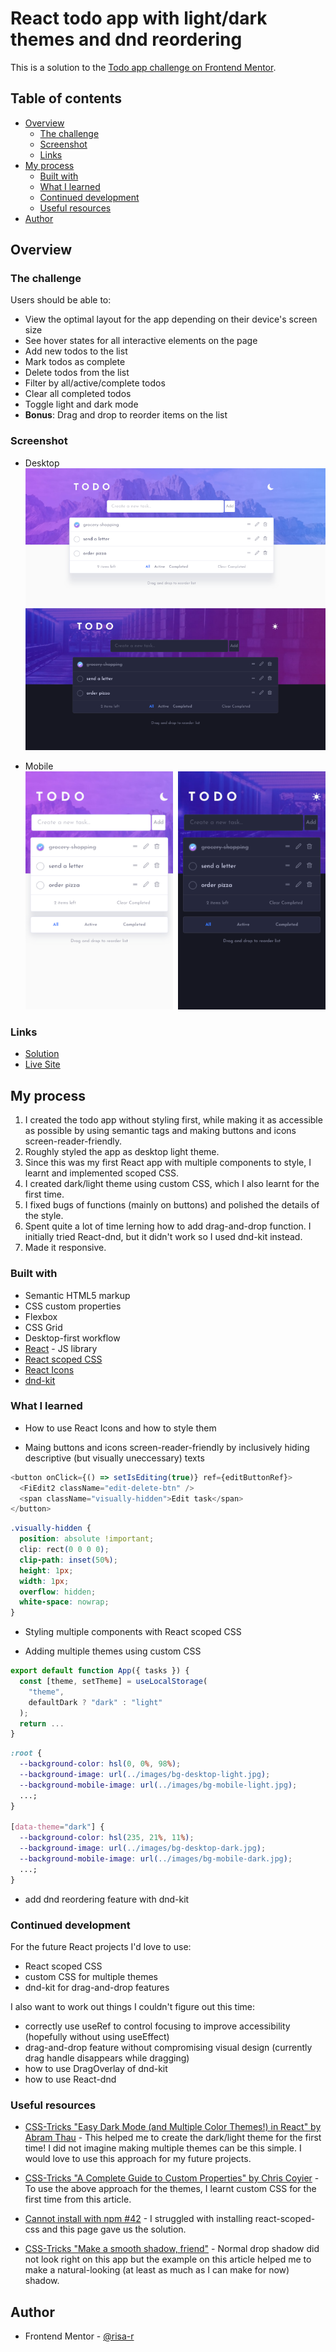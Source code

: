 # React todo app with light/dark themes and dnd reordering

This is a solution to the [Todo app challenge on Frontend Mentor](https://www.frontendmentor.io/challenges/todo-app-Su1_KokOW).

## Table of contents

- [Overview](#overview)
  - [The challenge](#the-challenge)
  - [Screenshot](#screenshot)
  - [Links](#links)
- [My process](#my-process)
  - [Built with](#built-with)
  - [What I learned](#what-i-learned)
  - [Continued development](#continued-development)
  - [Useful resources](#useful-resources)
- [Author](#author)

## Overview

### The challenge

Users should be able to:

- View the optimal layout for the app depending on their device's screen size
- See hover states for all interactive elements on the page
- Add new todos to the list
- Mark todos as complete
- Delete todos from the list
- Filter by all/active/complete todos
- Clear all completed todos
- Toggle light and dark mode
- **Bonus**: Drag and drop to reorder items on the list

### Screenshot

- Desktop
  ![Desktop light theme screenshot](screenshots/desktop-light.png)
  ![Desktop dark theme screenshot](screenshots/desktop-dark.png)

- Mobile
  ![Mobile themes screenshot](screenshots/mobile-screenshots.png)

### Links

- [Solution](https://github.com/risa-r/react-todo-app-with-themes-and-dnd-reordering)
- [Live Site](https://risa-r.github.io/react-todo-app-with-themes-and-dnd-reordering)

## My process

1. I created the todo app without styling first, while making it as accessible as possible by using semantic tags and making buttons and icons screen-reader-friendly.
2. Roughly styled the app as desktop light theme.
3. Since this was my first React app with multiple components to style, I learnt and implemented scoped CSS.
4. I created dark/light theme using custom CSS, which I also learnt for the first time.
5. I fixed bugs of functions (mainly on buttons) and polished the details of the style.
6. Spent quite a lot of time lerning how to add drag-and-drop function. I initially tried React-dnd, but it didn't work so I used dnd-kit instead.
7. Made it responsive.

### Built with

- Semantic HTML5 markup
- CSS custom properties
- Flexbox
- CSS Grid
- Desktop-first workflow
- [React](https://reactjs.org/) - JS library
- [React scoped CSS](https://github.com/gaoxiaoliangz/react-scoped-css)
- [React Icons](https://react-icons.github.io/react-icons/)
- [dnd-kit](https://dndkit.com/)

### What I learned

- How to use React Icons and how to style them

- Maing buttons and icons screen-reader-friendly by inclusively hiding descriptive (but visually uneccessary) texts

```js
<button onClick={() => setIsEditing(true)} ref={editButtonRef}>
  <FiEdit2 className="edit-delete-btn" />
  <span className="visually-hidden">Edit task</span>
</button>
```

```css
.visually-hidden {
  position: absolute !important;
  clip: rect(0 0 0 0);
  clip-path: inset(50%);
  height: 1px;
  width: 1px;
  overflow: hidden;
  white-space: nowrap;
}
```

- Styling multiple components with React scoped CSS

- Adding multiple themes using custom CSS

```js
export default function App({ tasks }) {
  const [theme, setTheme] = useLocalStorage(
    "theme",
    defaultDark ? "dark" : "light"
  );
  return ...
}
```

```css
:root {
  --background-color: hsl(0, 0%, 98%);
  --background-image: url(../images/bg-desktop-light.jpg);
  --background-mobile-image: url(../images/bg-mobile-light.jpg);
  ...;
}

[data-theme="dark"] {
  --background-color: hsl(235, 21%, 11%);
  --background-image: url(../images/bg-desktop-dark.jpg);
  --background-mobile-image: url(../images/bg-mobile-dark.jpg);
  ...;
}
```

- add dnd reordering feature with dnd-kit

### Continued development

For the future React projects I'd love to use:

- React scoped CSS
- custom CSS for multiple themes
- dnd-kit for drag-and-drop features

I also want to work out things I couldn't figure out this time:

- correctly use useRef to control focusing to improve accessibility (hopefully without using useEffect)
- drag-and-drop feature without compromising visual design (currently drag handle disappears while dragging)
- how to use DragOverlay of dnd-kit
- how to use React-dnd

### Useful resources

- [CSS-Tricks "Easy Dark Mode (and Multiple Color Themes!) in React" by Abram Thau](https://css-tricks.com/easy-dark-mode-and-multiple-color-themes-in-react/) - This helped me to create the dark/light theme for the first time! I did not imagine making multiple themes can be this simple. I would love to use this approach for my future projects.

- [CSS-Tricks "A Complete Guide to Custom Properties" by Chris Coyier](https://css-tricks.com/a-complete-guide-to-custom-properties/) - To use the above approach for the themes, I learnt custom CSS for the first time from this article.

- [Cannot install with npm #42](https://github.com/gaoxiaoliangz/react-scoped-css/issues/42) - I struggled with installing react-scoped-css and this page gave us the solution.

- [CSS-Tricks "Make a smooth shadow, friend"](https://css-tricks.com/make-a-smooth-shadow-friend/) - Normal drop shadow did not look right on this app but the example on this article helped me to make a natural-looking (at least as much as I can make for now) shadow.

## Author

- Frontend Mentor - [@risa-r](https://www.frontendmentor.io/profile/risa-r)
